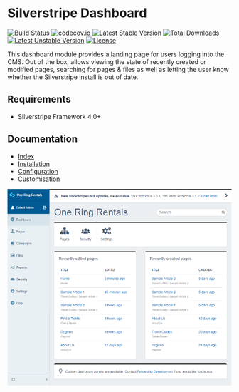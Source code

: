 # Silverstripe Dashboard

[![Build Status](https://travis-ci.org/plastyk/silverstripe-dashboard.svg?branch=master)](https://travis-ci.org/plastyk/silverstripe-dashboard)
[![codecov.io](https://codecov.io/github/plastyk/silverstripe-dashboard/coverage.svg?branch=master)](https://codecov.io/gh/plastyk/silverstripe-dashboard?branch=master)
[![Latest Stable Version](https://poser.pugx.org/plastyk/dashboard/v/stable)](https://packagist.org/packages/plastyk/dashboard)
[![Total Downloads](https://poser.pugx.org/plastyk/dashboard/downloads)](https://packagist.org/packages/plastyk/dashboard)
[![Latest Unstable Version](https://poser.pugx.org/plastyk/dashboard/v/unstable)](https://packagist.org/packages/plastyk/dashboard)
[![License](https://poser.pugx.org/plastyk/dashboard/license)](LICENSE)

This dashboard module provides a landing page for users logging into the CMS. Out of the box, allows viewing the state of recently created or modified pages, searching for pages & files as well as letting the user know whether the Silverstripe install is out of date.

## Requirements

* Silverstripe Framework 4.0+

## Documentation
* [Index](https://plastyk.github.io/silverstripe-dashboard/en/)
* [Installation](https://plastyk.github.io/silverstripe-dashboard/en/#installation-with-composer)
* [Configuration](https://plastyk.github.io/silverstripe-dashboard/en/#configuration)
* [Customisation](https://plastyk.github.io/silverstripe-dashboard/en/#customisation)

![Dashboard module screenshot](docs/en/images/dashboard-module-screenshot.png)
